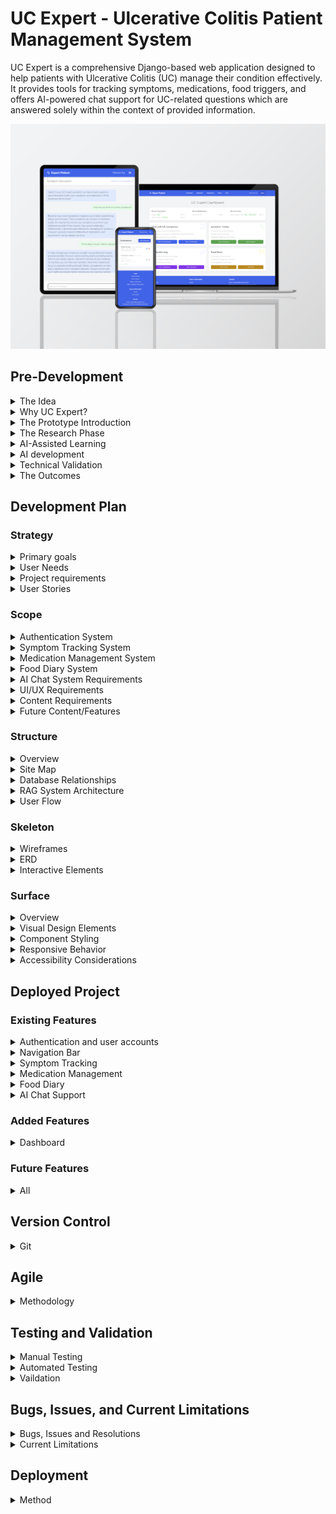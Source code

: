 # UC Expert - Ulcerative Colitis Patient Management System

UC Expert is a comprehensive Django-based web application designed to help patients with Ulcerative Colitis (UC) manage their condition effectively. It provides tools for tracking symptoms, medications, food triggers, and offers AI-powered chat support for UC-related questions which are answered solely within the context of provided information.

![Responsive Mockup](./static/readme_images/Expert-patient-mockup.png)

## Pre-Development

<details>
<summary>The Idea</summary>
<br>
I settled on a challenging goal: create a comprehensive Ulcerative Colitis management tool incorporating advanced AI chat capabilities through a RAG (Retrieval Augmented Generation) system. While RAG might seem "overkill" for the initial scope, it was chosen for:

- Learning opportunity in AI integration
- Future scalability for multiple medical conditions
- Potential for modular reuse
- Enhanced user support capabilities
- Control over LLM responses
<br>
<br>
</details>

<details>
<summary>Why UC Expert?</summary>
<br>
After having conversation with the medical director of InVita intellignece, Mark Sullivan, I noticed a misalignment between doctors and their patients on a particular idea. Mark explained to me how doctors value "Expert Patients". Having a patient who understands their condition well is beneficial to the doctor, as what is reported to them tends to be more accurate and relevant. I did some research among family, friends and peers, and learned that this notion is not realised by many people suffering from some form of affliction that is regularly monitored by their doctor. They feel as though, if anything, they are pushed away from understsnding the exact workings of their condition, and are simply told what to monitor and how to do it. This can work fine for many dilligent patients, but some stated thay feel a disconnect. They want to understand their illness in depth, but may feel "stupid" when speaking to a doctor regarding recent developments in symptoms or things they may think are of note. 

UC expert was born of my own experience in this area and response I received from others. It aims to create expert UC patients by allowing them to interact with an AI, regarding not just general information on the disease, but specific information relating to their current symptoms and state of their condition. They can ask the "stupid" questions they may prefer not to ask their doctor, gain re-assurance on particular issues, gain a deeper understanding of what may be causing them and have a record of symptoms they can then talk more confidently with their doctor about. The AI must re-direct to a mecical professional when the users interaction warrants it.
<br>
<br>
</details>


<details>
<summary>The Prototype Introduction</summary>
<br>
 Before I started the real project I decided to build a prototype using AI. This is a methodology I have adopted that allows me to ideate, validate, and test in a rapid and cutting edge manner. The new capabilities of LLM's and IDE's with native LLM integration allow for a this novel approach, which provides many advantages. I do initial research on the technologies required to build the app I have in mind, as you would expect. However, I then use this research to develop a comprehensive pseudocode style plan that will prompt an IDE native LLM to build the app. Once the prototype is complete I can quickly alter elements, iterate on possible features or improve existing ones, all while testing it's capabilities to see if it is performing as I expect. This allows me to interact with any product idea I have very quickly. It leads to rapid itterations and more detailed plans including refactoring before I have even written a line of code. I can then use the prototype as a basis to develop the app with minimal AI assitance, as I did with this project. It is a great way to learn a new technology. You gain an understanding of it's architecture and core pinciples without worrying about having to learn the detailed syntax of a particular function, that upon later testing turns out to be reduntant or unused by the user. 
<br>
<br>
</details>


<details>
<summary>The Research Phase</summary>
<br>

- Studied RAG system implementations by watching videos and reading langchain documentation.
- Explored Django best practices and watched tutorials on django architecture and implementation.
- Investigated AI integration options (Local/API and Model choice).
<br>
<br>
</details>


<details>
<summary>AI-Assisted Learning</summary>
<br>

- Used Claude AI for development planning.
- Leveraged Cursor.directory for Django best practice prompts.
- Created comprehensive prompts covering:

    - Django architecture
    - LangChain integration
    - RAG system implementation
    - Tailwind CSS styling
    - Database ERD
<br>
<br>
</details>


<details>
<summary>AI development</summary>
<br>
Used AI native Cursor IDE to develop the prototype. The main body of this took around an hour. I then developed it further by adding features and refinements until I was happy with it as a proof of concept. 

It can be found here https://github.com/GuyMitchy/Expert-Patient
<br>
<br>
</details>

<details>
<summary>Technical Validation</summary>
<br>

- Tested RAG using Ollama locally
- Verified basic Django structure
- Validated database relationships
- Assessed UX/UI concepts
<br>
<br>
</details>


<details>
<summary>The Outcomes</summary>
<br>

- Gained a deeper understanding of django project architecture
- Vaildated proof of concept and viabilty as a potential capstone project candidate.
- Prototype acts as a roadmap and development guide
- Learning opportunity - Native AI with indexed codebase allows me to question "how and why" things are working as they do. Learning as the AI explains syntax and implementation details. 
- LLM monitoring and assesment - Gained a deeper understanding on the capabilty of LLM's. Upon asking for explanations you realise the mistakes it makes (usually overcomplicating things), learning from it's mistakes like I would learn from my own.
- Deeper understanding of the importance of comprehensive planning, realisation that "It's all in the planning"

Once the prototype was complete and my assemment on viabilty was made I chose to proceed with the project.
<br>
<br>
</details>


## Development Plan

### Strategy

<details>
<summary>Primary goals</summary>

<br>

- Help UC patients track and manage their condition effectively by tracking symptoms, medications and Foods.
- Allow users to interact with a chatbot regarding their condition in order to become an expert patient.
- Focus on creating a reliable, easy-to-use health management tool.
- Enable data-driven conversations with healthcare providers by having a record of their condition.
<br>
<br>
</details>

<details>
<summary>User Needs</summary>
<br>

- Record and track my symptoms
- Manage my medication regimen
- Get reliable information about my condition
- Track my food intake and understand how it affects my condition
- Have secure access to my medical information
- Have the AI understand my specific condition
- Trust the AI's information
- Have the AI to maintain conversation context
<br>
<br>
</details>

<details>
<summary>Project requirements</summary>
<br>
The project requirements were taken from the assesment criteria located here (https://docs.google.com/document/d/1hqYa0lJszFtzzyRbjH-BKj2ng5XkNX7oukh9kXo-UM4/edit?tab=t.0)
<br>
<br>
</details>

<details>
<summary>User Stories</summary>

#### GitHub User Story Populator Utility
To efficiently manage the user story development process, I created a utility to automatically generate GitHub issues from user stories in .yaml format (https://github.com/GuyMitchy/github-user-story-populator).

This automated approach allowed for:

- Consistent issue formatting
- Automatic label application (Must Have, Should Have, etc.)
- Creation of task checkboxes for acceptance criteria
- Improved development workflow

#### User Stories
<details>
<summary> user_stories.yaml</summary>

```yaml
stories:
  - type: Feature
    title: "Symptom Logging System"
    as_a: "UC patient"
    i_want: "to record and track my symptoms"
    so_that: "I can monitor my condition's progression and share accurate information with my healthcare providers"
    priority: "Must Have"
    labels: ["Must Have", "User"]
    acceptance_criteria:
      - "Can select from predefined symptom types (pain, blood, urgency, fatigue, joint pain, diarrhoea, other)"
      - "Can rate severity on a 1-5 scale"
      - "Can add descriptive notes about symptoms"
      - "Can set the date of symptoms"
      - "Can view a list of recorded symptoms"
      - "Can edit or delete existing symptom entries"

  - type: Feature
    title: "Medication Management System"
    as_a: "UC patient"
    i_want: "to manage my medication regimen"
    so_that: "I can maintain consistent treatment and track the effectiveness of different medications"
    priority: "Must Have"
    labels: ["Must Have", "User"]
    acceptance_criteria:
      - "Can add new medications with name, dosage, and frequency"
      - "Can specify medication start date"
      - "Can mark medications as active/inactive"
      - "Can add notes about medications"
      - "Can view complete medication history"
      - "Can edit medication details"
      - "Can delete medication entries"

  - type: Feature
    title: "Basic AI Chat Support"
    as_a: "UC patient"
    i_want: "to get reliable information about my condition"
    so_that: "I can make informed decisions about my daily health management"
    priority: "Must Have"
    labels: ["Must Have", "User"]
    acceptance_criteria:
      - "Can start new conversations with custom titles"
      - "Can receive responses based on verified UC information"
      - "Can view chat history"
      - "Receives emergency guidance for severe symptoms"
      - "Gets redirected to healthcare providers when appropriate"
      - "Can access previous conversations"

  - type: Feature
    title: "Personalized AI Responses"
    as_a: "UC patient"
    i_want: "the AI to understand my specific condition"
    so_that: "I can receive relevant and personalized guidance for my unique situation"
    priority: "Must Have"
    labels: ["Must Have", "User"]
    acceptance_criteria:
      - "AI references user's current medications in responses"
      - "AI considers user's symptom history when giving advice"
      - "AI provides personalized recommendations based on user data"
      - "AI maintains medical context throughout conversation"
      - "AI flags concerning symptom patterns"
      - "AI avoids contradicting user's current treatment plan"

  - type: Feature
    title: "Food Diary Management"
    as_a: "UC patient"
    i_want: "to track my food intake and its effects"
    so_that: "I can identify trigger foods and maintain a diet that minimizes flare-ups"
    priority: "Must Have"
    labels: ["Must Have", "User"]
    acceptance_criteria:
      - "Can log meals with date and time"
      - "Can specify food items consumed"
      - "Can mark foods as 'safe' or 'trigger'"
      - "Can note specific reactions to foods"
      - "Can view food diary history"
      - "Can identify trigger foods through history"
      - "Can edit or delete food diary entries"

  - type: Feature
    title: "User Authentication System"
    as_a: "UC patient"
    i_want: "secure access to my medical information"
    so_that: "I can maintain privacy and confidentiality of my health data"
    priority: "Must Have"
    labels: ["Must Have", "User"]
    acceptance_criteria:
      - "Can register for an account"
      - "Can log in securely"
      - "Can log out"
      - "Can only access own medical data"
      - "Has persistent data across sessions"

  - type: Feature
    title: "Conversation Management"
    as_a: "UC patient"
    i_want: "to organize and review my AI conversations"
    so_that: "I can easily reference previous advice and track my health-related questions over time"
    priority: "Should Have"
    labels: ["Should Have", "User"]
    acceptance_criteria:
      - "Can create titled conversations"
      - "Can view list of all conversations"
      - "Can navigate between different conversations"
      - "Can see timestamp for each message"
      - "Can identify bot vs user messages"

  - type: Feature
    title: "AI Knowledge Verification"
    as_a: "UC patient"
    i_want: "to trust the AI's information"
    so_that: "I can confidently use its guidance in managing my condition"
    priority: "Should Have"
    labels: ["Should Have", "User"]
    acceptance_criteria:
      - "AI clearly indicates when information is not available"
      - "AI provides consistent answers to similar questions"
      - "AI acknowledges medical disclaimer when appropriate"
      - "AI maintains professional medical terminology"
      - "AI correctly categorizes symptom severity"

  - type: Feature
    title: "AI Chat Context Management"
    as_a: "UC patient"
    i_want: "the AI to maintain conversation context"
    so_that: "I can have more meaningful and coherent discussions about my health concerns"
    priority: "Could Have"
    labels: ["Could Have", "User"]
    acceptance_criteria:
      - "AI remembers previous questions in conversation"
      - "AI can reference earlier parts of conversation"
      - "AI maintains consistent advice throughout chat"
      - "AI can clarify previous responses"
      - "AI can update responses based on new information"

  - type: Feature
    title: "Out of Scope Features"
    as_a: "Developer"
    i_want: "to document features that won't be implemented"
    so_that: "we can maintain clear project boundaries"
    priority: "Wont Have"
    labels: ["Wont Have", "Developer"]
    acceptance_criteria:
      - "Medication reminders/scheduling"
      - "Direct healthcare provider communication"
      - "File upload for medical documents"
      - "Medication interaction checking"
      - "Integration with medical devices/apps"
      - "Real-time symptom alerts"
      - "Automated meal planning"
      - "Social features or community support"
      - "Integration with electronic health records"


     
  # LO1: Agile Planning and Design
  - type: Feature
    title: "Front-End Design Implementation"
    as_a: "Developer"
    i_want: "to implement accessible and responsive front-end design"
    so_that: "the application meets WCAG guidelines and provides a consistent user experience"
    priority: "Must Have"
    labels: ["Must Have", "Developer"]
    acceptance_criteria:
      - "Implement semantic HTML5 elements throughout (header, nav, main, footer, etc.)"
      - "Pass WCAG validation with no errors"
      - "Implement responsive design using CSS Grid/Flexbox/Media Queries"
      - "Ensure consistent styling across all pages"
      - "Verify functionality across different screen sizes (mobile, tablet, desktop)"
      - "Implement clear navigation structure"
      - "Use Bootstrap or custom CSS framework consistently"

  - type: Feature
    title: "Database Structure Implementation"
    as_a: "Developer"
    i_want: "to implement a Django database-backed application"
    so_that: "data can be efficiently managed and stored"
    priority: "Must Have"
    labels: ["Must Have", "Developer"]
    acceptance_criteria:
      - "Configure Django application with PostgreSQL database"
      - "Create at least one custom model meeting project requirements"
      - "Implement proper field types and relationships"
      - "Configure model constraints and validation"
      - "Implement efficient database queries using Django's ORM"
      - "Document model relationships in README"

  - type: Feature
    title: "Agile Project Management Implementation"
    as_a: "Developer"
    i_want: "to maintain an active Agile project management system"
    so_that: "project progress is tracked and documented"
    priority: "Must Have"
    labels: ["Must Have", "Developer"]
    acceptance_criteria:
      - "Set up project board (GitHub Projects or similar)"
      - "Create and maintain user stories with clear acceptance criteria"
      - "Link all stories to project goals"
      - "Update board regularly showing sprint progress"
      - "Document Agile process in README"
      - "Include screenshots of board progression"

  - type: Feature
    title: "Code Quality Standards"
    as_a: "Developer"
    i_want: "to implement high-quality Python code"
    so_that: "the application is maintainable and reliable"
    priority: "Must Have"
    labels: ["Must Have", "Developer"]
    acceptance_criteria:
      - "Implement custom Python logic with compound statements"
      - "Follow PEP 8 style guidelines"
      - "Use consistent naming conventions (snake_case for Python)"
      - "Include comprehensive docstrings for all functions/classes"
      - "Add explanatory comments for complex logic"
      - "Maintain consistent indentation"
      - "Use descriptive variable and function names"

  - type: Feature
    title: "UX Design Documentation"
    as_a: "Developer"
    i_want: "to document the UX design process"
    so_that: "design decisions are clearly understood"
    priority: "Must Have"
    labels: ["Must Have", "Developer"]
    acceptance_criteria:
      - "Create wireframes for all pages (mobile and desktop)"
      - "Develop visual mockups showing color schemes"
      - "Document user stories and acceptance criteria"
      - "Include design process reasoning in README"
      - "Document all major design changes and rationale"
      - "Include sitemap or information architecture diagram"

  # LO2: Data Model and Business Logic
  - type: Feature
    title: "Database Development"
    as_a: "Developer"
    i_want: "to implement a consistent database structure"
    so_that: "data integrity is maintained"
    priority: "Must Have"
    labels: ["Must Have", "Developer"]
    acceptance_criteria:
      - "Design normalized database schema"
      - "Document table relationships with ERD"
      - "Implement appropriate data types and constraints"
      - "Create and maintain database migrations"
      - "Document database schema in README"
      - "Implement proper indexes for performance"

  - type: Feature
    title: "Enhanced CRUD Implementation"
    as_a: "Developer"
    i_want: "to implement comprehensive CRUD functionality"
    so_that: "users can effectively manage data"
    priority: "Must Have"
    labels: ["Must Have", "Developer"]
    acceptance_criteria:
      - "Implement Create operations with validation"
      - "Implement Read operations with filtering/search"
      - "Implement Update operations with validation"
      - "Implement Delete operations with confirmation"
      - "Add success/error messages for all operations"
      - "Implement proper access controls for each operation"
      - "Add defensive programming checks"

  - type: Feature
    title: "User Notification System"
    as_a: "Developer"
    i_want: "to implement a comprehensive notification system"
    so_that: "users are informed of relevant changes"
    priority: "Must Have"
    labels: ["Must Have", "Developer"]
    acceptance_criteria:
      - "Implement real-time/near-real-time notifications"
      - "Show success messages for all CRUD operations"
      - "Implement error notifications"
      - "Create notification queue system"
      - "Allow users to manage notification preferences"
      - "Ensure notifications are user-specific"
      - "Document notification types in README"

  - type: Feature
    title: "Form Implementation"
    as_a: "Developer"
    i_want: "to implement validated forms"
    so_that: "data integrity is maintained"
    priority: "Must Have"
    labels: ["Must Have", "Developer"]
    acceptance_criteria:
      - "Implement Django forms for all data entry"
      - "Add client-side validation where appropriate"
      - "Implement server-side validation"
      - "Show clear error messages"
      - "Style forms consistently"
      - "Make forms accessible (ARIA labels, etc.)"
      - "Handle form submission errors gracefully"

  # LO3: Authentication and Authorization
  - type: Feature
    title: "Enhanced Authentication System"
    as_a: "Developer"
    i_want: "to implement a secure authentication system"
    so_that: "user access is properly controlled"
    priority: "Must Have"
    labels: ["Must Have", "Developer"]
    acceptance_criteria:
      - "Implement secure user registration"
      - "Create role-based login system"
      - "Add password reset functionality"
      - "Implement email verification"
      - "Show clear login state indicators"
      - "Protect routes based on authentication"
      - "Implement proper session management"
      - "Add secure password handling"
      - "Document authentication flow in README"

  # LO4: Testing
  - type: Feature
    title: "Comprehensive Testing Implementation"
    as_a: "Developer"
    i_want: "to implement thorough testing"
    so_that: "application reliability is verified"
    priority: "Must Have"
    labels: ["Must Have", "Developer"]
    acceptance_criteria:
      - "Write Python unit tests for models"
      - "Create view tests for all CRUD operations"
      - "Implement form validation tests"
      - "Create JavaScript tests (if applicable)"
      - "Document manual testing procedures"
      - "Include testing coverage report"
      - "Document all testing in README"

  # LO5: Version Control
  - type: Feature
    title: "Enhanced Version Control"
    as_a: "Developer"
    i_want: "to maintain proper version control"
    so_that: "code changes are tracked securely"
    priority: "Must Have"
    labels: ["Must Have", "Developer"]
    acceptance_criteria:
      - "Write meaningful commit messages"
      - "Make regular, atomic commits"
      - "Use feature branches for development"
      - "Implement proper .gitignore"
      - "Secure sensitive information"
      - "Document branching strategy"
      - "Maintain clean commit history"

  # LO6: Deployment
  - type: Feature
    title: "Enhanced Deployment Process"
    as_a: "Developer"
    i_want: "to implement secure deployment procedures"
    so_that: "the application runs correctly in production"
    priority: "Must Have"
    labels: ["Must Have", "Developer"]
    acceptance_criteria:
      - "Deploy successfully to cloud platform"
      - "Configure production database"
      - "Set up environment variables"
      - "Disable Debug mode in production"
      - "Implement proper error handling"
      - "Document deployment process"
      - "Configure static file serving"
      - "Set up proper logging"
      - "Implement backup procedures"

  # LO7: Custom Data Models
  - type: Feature
    title: "Enhanced Custom Data Model"
    as_a: "Developer"
    i_want: "to implement custom data models"
    so_that: "specific project requirements are met"
    priority: "Must Have"
    labels: ["Must Have", "Developer"]
    acceptance_criteria:
      - "Design models to fit project needs"
      - "Implement proper model relationships"
      - "Add custom model methods"
      - "Create model managers where needed"
      - "Document model architecture"
      - "Implement proper validation"
      - "Add custom querysets if required"
```
<br>
<br>
</details>

</details>

### Scope

<details>
<summary>Authentication System</summary>
<br>

- Django AllAuth Authentication
- Email-based registration and login (remove username)
- Password validation
- Session management
- Access control to personal data
<br>
<br>
</details>


<details>
<summary>Symptom Tracking System</summary>
<br>

```python
Required Fields:
- User (ForeignKey)
- Date (DateField)
- Type (CharField with choices):
    - Abdominal Pain
    - Blood in Stool
    - Urgency
    - Diarrhoea
    - Fatigue
    - Joint Pain
    - Other
- Severity (IntegerField 1-5):
    - Very Mild
    - Mild
    - Moderate
    - Severe
    - Very Severe
- Description (TextField)
```
<br>
<br>
</details>

<details>
<summary>Medication Management System</summary>
<br>
 
```python
Required Fields:
- User (ForeignKey)
- Name (CharField with categories):
    - 5-ASAs
    - Corticosteroids
    - Immunomodulators
    - Biologics
    - JAK Inhibitors
- Dosage (CharField)
- Frequency (CharField with choices):
    - Daily
    - Twice Daily
    - Three Times Daily
    - Four Times Daily
    - Weekly
    - Every Other Week
    - Monthly
    - As Needed
- Start Date (DateField)
- Active Status (BooleanField)
- Notes (TextField)
```
<br>
<br>
</details>


<details>
<summary>Food Diary System</summary>
<br>
 
```python
Required Fields:
- User (ForeignKey)
- Date (DateTimeField)
- Eaten At (TimeField)
- Meal Type (CharField):
    - Breakfast
    - Lunch
    - Dinner
    - Snack
- Food Name (CharField)
- Portion Size (CharField)
- Is Trigger (BooleanField)
- Notes (TextField)
```
<br>
<br>
</details>


<details>
<summary>AI Chat System Requirements</summary>


#### Conversation Management
```python
Required Fields:
- User (ForeignKey)
- Title (CharField)
- Created/Updated timestamps
```

#### Message Management
```python
Required Fields:
- Conversation (ForeignKey)
- Content (TextField)
- Is Bot (BooleanField)
- Created timestamp
```

#### RAG System Requirements
- Knowledge Base Content:
  - UC medical information
  - Medication details
  - Emergency guidance
  - Dietary information
  - Lifestyle management
  
- Vector Database Requirements:
  - Document chunking (250 char chunks)
  - Chunk overlap (25 chars)
  - Embedding storage
  - Efficient retrieval

- Context Management:
  - User symptom history
  - Current medications
  - Recent food entries
  - Conversation history

<br>
<br>
</details>


<details>
<summary>UI/UX Requirements</summary>

#### Navigation
- Fixed top navigation bar
- Mobile-responsive menu
- Quick access to main features through dashboard cards
- Consistent back navigation

#### Forms
- Clear error messages
- Input validation
- Date selection controls
- Mobile-friendly inputs

#### Lists and History Views
- Chronological ordering
- Filtering capabilities
- Clear data presentation
- Edit/Delete functionality

#### Responsive Design
- Mobile-first approach
- Tailwind breakpoints:
  - md: 768px
<br>
<br>
</details>


<details>
<summary>Content Requirements</summary>

#### Medical Knowledge Base
- Markdown format for reliable vector storage and retrieval
- Core UC information
- Medication details and usage
- Emergency response guidance
- Dietary recommendations
- Lifestyle management advice

#### User Guidance
- Feature usage instructions
- Data entry guidelines
- Emergency information
- Privacy policies
- Terms of service

#### System Messages
- Welcome messages
- Confirmation alerts
- Error notifications
- Success feedback

<br>
<br>
</details>


<details>
<summary>Future Content/Features</summary>
<br>

- Medication reminders
- Direct healthcare provider communication
- Medical document upload
- Automated meal planning
- Community support features
- Disease state report creation
<br>
<br>
</details>

### Structure
<details>
<summary>Overview</summary> 
<br>

- Dashboard-centered design for quick access to all features.
- Cards to decribe and navigate to each feature.
- Clear navigation to each section always available via navbar.
- Consistent layout across all features.
- Footer section providing usage information, policies and disclaimers.
- Data entry forms(add, delete and edit) for each feature
- Historical list pages for each feature.
- Chat windows for each conversation with persistent chat history.
<br>
<br>
</details>


<details>
<summary>Site Map</summary>

#### Non-Authenticated
- Landing Page
  - Login
  - Register
  - About UC Expert
  - Privacy Policy

#### Authenticated Users

#### Header
- Logo/Brand
- Navigation Menu
- User Welcome
- Logout Option

#### Dashboard (Home)
- Recent Activity Overview
  - Latest Symptoms (3)
  - Active Medications (3)
  - Recent Foods (3)
- Quick Access Cards
  - Symptom Tracker
  - Medication Log
  - Food Diary
  - Chat with UC Expert

#### Symptom Management
- List View
  - Add new Symptom button - links to form
  - View all Symptoms in reverse order
  - Edit/Delete buttons - link to forms
  - Add confirmation
  - Delete Confirmation

#### Medication Management
- List View
  - Add New Medication button - links to form
  - View All Medications in reverse order
  - Active/Inactive Filter - shows greyed if inactive
  - Edit/Delete buttons - link to forms
  - Add confirmation
  - Delete Confirmation

#### Food Diary
- List View
  - Add New Entry - link to form
  - View All Entries in reverse order
  - Edit/Delete buttons - link to forms
  - Add confirmation
  - Delete Confirmation

#### Chat System
- List View
  - Start New Converstion
  - View Previous Conversations in reverse order
  - Delete button - links to form
- Chat Detail
  - Chat window
  - Message History
  - Message Input Area
  - Back to conversations button - links to list view
<br>
<br>
</details>


<details>
<summary>Database Relationships</summary>
<br>

```
User
└── Symptoms (One-to-Many)
└── Medications (One-to-Many)
└── Foods (One-to-Many)
└── Conversations (One-to-Many)
    └── Messages (One-to-Many)
```
<br>
<br>
</details>


<details>
<summary>RAG System Architecture</summary>
<br>

```
knowledge/
├── manager.py (Singleton Pattern)
│   ├── RAGManager
│   │   ├── _instance (Single RAG instance)
│   │   ├── get_instance() (Get/create RAG instance)
│   │   └── cleanup() (Resource management)
│   └── with_rag decorator (Handles RAG instance injection)
│
├── rag_setup.py (System Configuration)
│   └── UCExpertRAG
│       ├── __init__
│       │   ├── OpenAI embeddings setup
│       │   ├── Pinecone vector store initialization
│       │   └── Chat prompt template configuration
│       ├── initialize_documents()
│       │   ├── Document loading
│       │   ├── Text splitting (250 char chunks)
│       │   └── Vector store population
│       ├── get_diverse_documents()
│       │   └── Similarity search functionality
│       └── get_response()
│           ├── Context building
│           ├── Response generation
│           └── Error handling
│
└── docs/
    └── core_knowledge.md
        ├── Emergency Information
        ├── Symptoms
        ├── Monitoring
        ├── Diet
        ├── Lifestyle
        ├── Support
        └── Medications
```

### RAG System Data Flow
1. Initialization
   ```python
   # Single instance creation via decorator
   @with_rag
   def send_message(request, conversation_id, rag=None):
       # rag parameter automatically injected
   ```

2. Knowledge Processing
   ```python
   # Document processing
   text_splitter = RecursiveCharacterTextSplitter(
       chunk_size=250,
       chunk_overlap=25,
       separators=["\n## ", "\n### ", "\n", " ", ""]
   )
   ```

3. Context Building
   ```python
   # User context structure
   user_context = """
   User Context:
   - Recent Symptoms
   - Current Medications
   - Food Diary Entries
   
   Conversation History:
   - Previous Messages
   """
   ```

4. Response Generation Pipeline
```mermaid
graph TD
    %% Entry Point
    Start[/User Sends Message/]:::blackText --> Decorator[with_rag Decorator]:::blackText
    Decorator --> CheckInstance{RAG Instance <br/>Exists?}:::blackText
    
    %% RAGManager Singleton
    CheckInstance -->|No| Init[Initialize UCExpertRAG]:::blackText
    Init --> InitEmbed[Setup OpenAI Embeddings]:::blackText
    InitEmbed --> InitLLM[Initialize ChatGPT]:::blackText
    InitLLM --> InitPine[Connect to Pinecone]:::blackText
    InitPine --> DefinePrompt[Define Base Prompt Template]:::blackText
    DefinePrompt --> CheckVS{Vector Store Empty?}:::blackText
    
    CheckVS -->|Yes| LoadDocs[Load Documents]:::blackText
    LoadDocs --> SplitDocs[Split Documents]:::blackText
    SplitDocs --> CreateEmbed[Create Embeddings]:::blackText
    CreateEmbed --> StoreVecs[Store in Pinecone]:::blackText
    StoreVecs --> RAGInstance[RAG Instance Ready]
    
    CheckVS -->|No| RAGInstance
    CheckInstance -->|Yes| RAGInstance
    
    %% Query Processing
    RAGInstance --> SimSearch[Similarity Search]:::blackText
    SimSearch --> RetrieveContext[Retrieve Relevant Documents]:::blackText
    
    %% Context Building in Parallel
    RAGInstance --> BuildContext[Build User Context]:::blackText
    BuildContext --> GetSymptoms[Get Recent Symptoms]:::blackText
    BuildContext --> GetMeds[Get Active Medications]:::blackText
    BuildContext --> GetFood[Get Food Diary]:::blackText
    BuildContext --> GetHistory[Get Chat History]:::blackText
    
    %% Combine Everything
    RetrieveContext --> FormatPrompt[Format Complete Prompt]:::blackText
    BuildContext --> FormatPrompt
    FormatPrompt --> CombineElements[Combine:<br/>1. Base Template<br/>2. Retrieved Context<br/>3. User Context<br/>4. Chat History<br/>5. User Question]:::blackText
    CombineElements --> SendToLLM[Send to ChatGPT]:::blackText
    SendToLLM --> SaveMsg[Save Message]:::blackText
    SaveMsg --> End[/End/]:::blackText
    
    %% Styling
    classDef init fill:#e1f5fe,stroke:#01579b
    classDef singleton fill:#f3e5f5,stroke:#4a148c
    classDef context fill:#fff3e0,stroke:#e65100
    classDef process fill:#e8f5e9,stroke:#1b5e20
    classDef prompt fill:#fce4ec,stroke:#880e4f
    classDef blackText color:black
    
    class Start,End process
    class Decorator,CheckInstance,Init,InitEmbed,InitLLM,InitPine singleton
    class CheckVS,LoadDocs,SplitDocs,CreateEmbed,StoreVecs init
    class BuildContext,GetSymptoms,GetMeds,GetFood,GetHistory context
    class DefinePrompt,FormatPrompt,CombineElements prompt
    class SimSearch,RetrieveContext,SendToLLM,SaveMsg process

    
```

5. Resource Management
   ```python
   # Cleanup on shutdown
   atexit.register(RAGManager.cleanup)
   ```

6. Error Handling
   ```python
   try:
       response = rag.get_response(
           question=user_message,
           user_info=user_context,
           conversation_history=conversation_history
       )
   except Exception as e:
       # Error handling and logging
   ```
<br>
<br>
</details>


<details>
<summary>User Flow</summary>
<br>

1. Authentication
   - Register/Login
   - Redirect to Dashboard

2. Dashboard Navigation
   - Overview of recent data
   - Access to main features

3. Feature Workflows
   - List View Entry
   - Create New Entry
   - View/Edit Details
   - Delete Confirmation

4. Chat Interaction
   - Start/Continue Conversation
   - Receive Contextual Responses
   - Emergency Guidance When Needed
<br>
<br>
</details>

### Skeleton
<details>
<summary>Wireframes</summary>
<br>

![Desktop](static/readme_images/desktop_wireframe.png)

![Mobile](static/readme_images/mobile_wireframe.png)
<br>
<br>
</details>

<details>
<summary>ERD</summary>


```mermaid
erDiagram
    User ||--o{ Symptom : logs
    User ||--o{ Medication : manages
    User ||--o{ Conversation : has
    User ||--o{ FoodDiary : records
    Conversation ||--o{ Message : contains

    User {
        int id PK
        string username
        string email
        string password
    }

    Symptom {
        int id PK
        int user_id FK
        date date
        string type
        int severity
        text description
    }

    Medication {
        int id PK
        int user_id FK
        string name
        string dosage
        string frequency
        date start_date
        boolean active
        text notes
        datetime created_at
        datetime updated_at
    }

    FoodDiary {
        int id PK
        int user_id FK
        datetime eaten_at
        string meal_type
        string food_name
        string portion_size
        boolean is_trigger
        text notes
        datetime created_at
        datetime updated_at
    }

    Conversation {
        int id PK
        int user_id FK
        string title
        datetime created_at
        datetime updated_at
    }

    Message {
        int id PK
        int conversation_id FK
        text content
        boolean is_bot
        datetime created_at
    }
   ```
<br>
<br>
</details>

<details>
<summary>Interactive Elements</summary>

#### Buttons
- Primary Actions (Add, edit, save)
- Secondary Actions (Cancel, Back)
- Destructive Actions (Delete)
- Icon Buttons (Edit, Delete)

#### Forms
- Text Inputs
- Select Dropdowns
- Date/Time Pickers
- Checkboxes
- Text Areas

### Feedback Elements
- Success Messages
- Error Alerts
- Loading States
- Confirmation Dialogs

<br>
<br>
</details>

### Surface

<details>
<summary>Overview</summary>
<br>

- Medical-inspired blue color scheme for professionalism and trust
- High contrast for readability
- Clear visual feedback for user actions
- Consistent use of Tailwind CSS for styling
- Familiar chat window with colour coded message boxes

</details>

<details>
<summary>Visual Design Elements</summary>

#### Color Palette
```css
Primary Colors:
- Medical Blue: #2563eb (Tailwind blue-600)
- White: #ffffff
- Success Green: #16a34a (Tailwind green-600)
- Warning Yellow: #ca8a04 (Tailwind yellow-600)
- Error Red: #dc2626 (Tailwind red-600)

Background Colors:
- Light Gray: #f3f4f6 (Tailwind gray-100)
- Card White: #ffffff
- Hover States: #1d4ed8 (Tailwind blue-700)

Message Colors:
- Bot Message: #dbeafe (Tailwind blue-100)
- User Message: #dcfce7 (Tailwind green-100)
```

#### Typography
Using Tailwind's default font stack:
```css
- Headings: font-bold
- Body Text: font-normal
- Navigation: font-medium
- Form Labels: font-medium
```
<br>
<br>
</details>

<details>
<summary>Component Styling</summary>

##### Cards
- White background
- Shadow effect
- Rounded corners
- Hover state with increased shadow
- Transition effects

##### Forms
- Input fields with rounded borders
- Focus states with blue outline
- Clear error states with red highlighting
- Success states with green confirmation

##### Buttons
Primary:
- Blue background
- White text
- Hover darkening
- Rounded corners

Secondary:
- White background
- Gray border
- Blue text
- Hover background light blue

Destructive:
- Red background
- White text
- Hover darkening

<br>
<br>
</details>

<details>
<summary>Responsive Behavior</summary> 

#### Mobile Adaptations
- Stack layouts vertically
- Simplify navigation to burger menu

#### Desktop Enhancements
- Multi-column layouts
- Hover effects
- Extended navigation
<br>
<br>
</details>

<details>
<summary>Accessibility Considerations</summary>


#### Color Contrast
- All text meets WCAG 2.1 requirements
- Clear distinction between interactive elements
- No color-only information indicators

#### Interactive Elements
- Clear focus states
- Adequate sizing for touch targets
- Consistent interaction patterns

#### Text Readability
- Sufficient font sizes
- Adequate line spacing
- Proper contrast ratios
<br>
<br>
</details>


## Deployed Project 

### Existing Features

<details>
<summary>Authentication and user accounts</summary>

<br>

- Persistent user accounts with authentication
- Styled login page 
- Register as a new user with password verification
- Styled register page
- Styled sign out page with confirmation
- Welcome message

![Sign In](./static/readme_images/sign_in.png)
![Register](./static/readme_images/sign_up.png)
![Welcome Message](./static/readme_images/welcome.png)
<br>
<br>
</details>

<details>
<summary>Navigation Bar</summary>
<br> 

- Permanent navigation bar with links to dashboard and all list pages for each feature.
- Mobile burger menu for hidden navigation
- Sliding mobile navigation menu

![Desktop Navbar](./static/readme_images/navbar.png)
![Mobile Nav Menu](./static/readme_images/mobile_nav_menu.png)
![Mobile Burger Menu](./static/readme_images/burger.png)


<br>
</details>

<details>
<summary>Symptom Tracking</summary>
<br>

- Log symptoms with type, severity, and description
- Date-based tracking
- Visual severity indicators
- Edit and delete functionality
- Historical list view of symptoms

![Symtom List](./static/readme_images/symptom_list.png)
![Add Symptom](./static/readme_images/add_symptom.png)
<br>
<br>
</details>

<details>
<summary>Medication Management</summary>
<br>
 
- Comprehensive medication database
- Track active and previous medications
- Record dosage and frequency
- Medication history view
- Edit and delete functionality

![Medication List](./static/readme_images/medication_list.png)
![Add Medication](./static/readme_images/add_medication.png)
<br>
<br>
</details>

<details>
<summary>Food Diary</summary>
<br>

- Log meals with date and time
- Identify trigger foods
- Track portion sizes
- Add notes about reactions
- View food history
- Edit and delete functionality

![Food Diary List](./static/readme_images/food_list.png)
![Add Food](./static/readme_images/add_food.png)
<br>
<br>
</details>

<details>
<summary>AI Chat Support</summary>
<br>

- UC-specific knowledge base
- Context-aware responses
- Emergency guidance for severe symptoms
- Conversation history as context
- Personalized responses based on user data

ADD IMAGE HERE
<br>
<br>
</details>

### Added Features

<details>
<summary>Dashboard</summary>

This was an additional feature added towards the end of development. I did not identify the need for it in my plan, but decided to add it as it allows users to quickly view their recent data.

- Overview of recent symptoms, medications, and food entries
- Quick access cards to main features
- Status indicators for active medications and recent symptoms

ADD IMAGE HERE
<br>
<br>
</details>

### Future Features

<details>
<summary>All</summary>

- Medication reminders/scheduling (Rag system can currently work out when medication should be taken based on frequency and start date)
- Direct healthcare provider communication
- File upload for medical documents
- Medication interaction checking
- Automated meal planning
- Social features/community support
- Integration with electronic health records
- Symtom report creation
<br>
<br>
</details>


## Version Control

<details>
<summary>Git</summary>

I used Git for version control. I protected the main branch and tried to only work on feature branches to aid in maintaining a clean commit history.

#### Branching Strategy

##### Feature Branches

- Main - Set up intial Django prject structure, Urls and settings
- Database-and-deploy - For switching from sqlLite to Postgres and intial deploy
- home-branch - For home app features
- foods-app - For foods app features
- medication-app - For medication app features
- symptom-app - For symptom app features
- chat-and-rag - For RAG sytem development and chat app features

##### Styling Branches

- Auth-Style-Branch - For styling the AllAuth templates
- styling-branch - For overall styling once the mvp was complete

##### Bug Branches

- deploy-proxy-bug - Branch made for particular proxy bug relating to pinecone on deploy.

##### Cleanup Branch

-cleanup - Branch for cleaning up elements across all features
<br>
<br>
</details>


## Agile

<details>
<summary>Methodology</summary>

TALK ABOUT HOW AGILE WAS USED HERE - Project board etc.
<br>
<br>
</details>



## Testing and Validation

<details>
<summary>Manual Testing</summary>
<br>

Manual testing was conducted on all features across different browsers:

- Chrome
- Firefox
- Safari
- Edge

Test scenarios included:

- Form submissions with valid/invalid data
- Navigation and routing
- User flow through medical/food data entry
- Chat interface responsiveness
- Error message display
- Mobile responsiveness


##### LLM Integration Testing
For the chatbot functionality, which uses OpenAI's API:

- Initial prototype testing was conducted using a local LLM to verify the conversation flow and context management
- Production testing is conducted manually and selectively due to API costs

- Regular manual testing is performed on key conversation paths to ensure:

    - Appropriate medical advice is given
    - Context from user's symptoms and medications is properly incorporated
    - Emergency situations are correctly identified and handled
    - Response formatting and presentation is consistent
<br>
<br>
</details>

<details>
<summary>Automated Testing</summary>
<br>

I implemented comprehensive automated testing using Django's testing framework. Each app has its own test suite focusing on specific functionality:


##### User Authentication and Registration

See tests/test_auth.py

- Signup page functionality
- User registration process
- Login and logout functionality
- Password validation rules
- Email requirement validation
- Authentication state redirects
- Form validation messages
<br>
<br>

![Auth Tests](./static/readme_images/test_results/auth_test.png)

##### Symptoms App

See symptoms/tests.py

- Model creation and validation
- Future date prevention
- CRUD operations (Create, Read, Update, Delete)
- User-specific data access
- Form submission handling
<br>
<br>

![Symptom Tests](./static/readme_images/test_results/symptom_test.png)

##### Medications App

See medications/tests.py

- Model creation and validation
- Medication choice field validation
- Active/inactive status tracking
- Future date prevention
- CRUD operations
- User data isolation
- Form field validation
<br>
<br>

![Medication Tests](./static/readme_images/test_results/medications_test.png)

##### Food Diary App

See foods/tests.py

- Model creation and validation
- Meal type choice validation
- Discomfort scale validation
- Trigger food status tracking
- Date/time field validation
- CRUD operations
- User data isolation
<br>
<br>

![Food Tests](./static/readme_images/test_results/foods_test.png)

##### Chat App

See chat/tests.py

- Conversation model validation
- Message ordering
- User message creation
- Bot message mocking
- CRUD operations for conversations
- User data isolation
<br>
<br>

![Chat Tests](./static/readme_images/test_results/chat_test.png)

<br>
</details>

<details>
<summary>Vaildation</summary>

#### PEP8

I used flake8 to test PEP8 adherence. My code passes on all fronts apart from the RAG_setup.py template prompt. I chose not to split the strings here as the prompt readabilty suffers and makes edits cumbersome. 


#### W3C Markup Validator

Passes all tests.

![W3S](./static/readme_images/test_results/w3.png)

#### Lighthouse

The project scores well on lighthouse. Accessbility warnings on the dashboard for headers not in ascending order, and 4/8 buttons on the cards have low contrast between the text and background. The header issue is is becasue teh dashboard is a table I I considered making the text more bold but decided to keep it as is for styling purposes.

<br>
<br>
</details>


## Bugs, Issues, and Current Limitations
<details>
<summary>Bugs, Issues and Resolutions</summary>
<br>

1. Form handling optimization:
   - Initial issue: Form logic in templates was messy and causing type errors where choices were used in database fields
   - Solution: Implemented "fat models, skinny views, stupid templates" pattern. Moving logic from templates into forms.py
   - Result: Improved code organization, seperation of concerns, maintainability and readabilty.

2. Vector Database Migration:
   - Initial issue: ChromaDB performance on Heroku was casuing multiple instances of the database to be created, increasing memory usage for each site access.
   - Solution: Migrated to Pinecone and vector database cleanup.
   - Result: Improved reliability and scalability

3. Slow inital load time:
   - Initial issue: Website was slow to load home page due to vector database intialisition on access.
   - Solution: Moved database intialisation to send message function.
   - Result: Improved code organization, seperation of concerns, maintainability and readabilty.
   - Future improvement: Move RAG initialisation to chat window load to decrease wait time for first message response.

4. Bug - "Midnight":  
  - Intital issue: "midnight" shows as time for all food entries, followed by the correct user entered time"
  - Solution: Altered datetime field in model to date field only
  - Result: Only user entered time appears

5. Memory Usage Optimization:
  - Initial issue: Memory usage exceeding Heroku's 500MB limit (reaching ~650-680MB) during chat interactions, with memory increasing after each message despite cleanup.
  - Problem identified: Documents were being reinitialized on every message, causing memory accumulation.
  - Solution: Modified RAG system to initialize documents only once when vector store is empty, moved template initialization to correct location in init, and implemented more aggressive cleanup.
  - Result: Proper cleanup after each message, prevention of document reinitialization, better memory management.
  - Future improvement:  Implement batch processing for document chunks or add a timeout mechanism to reinitialize RAG system after periods of inactivity.


<br>
<br>
</details>

<details>
<summary>Current Limitations</summary>

#### Current Limitations

1. Tailwind cdn for development only.
  - Talwind cdn is not reccomended for production purposes. Since this is a development project I haven't installed tailwind using the CLI or set up the tailwind config.js, I will continue using the CDN for now.

</details>


## Deployment

<details>
<summary>Method</summary>
<br>
The application was deployed on Heroku using the following method:

1. Prerequisites:
   - GitHub account
   - Heroku account
   - OpenAI API key
   - Pinecone account and API key

2. Intial sStup:
   - Configure GitHub integration in Heroku dashboard
   - Set up Postgres database through Code institute
   - Configure Pinecone vector database

2. Environment Variables Required:
   - OPENAI_API_KEY
   - SECRET_KEY
   - DATABASE_URL
   - PINECONE_API_KEY

3. Procfile and runtime

3. Deployment Steps:
   - Set debug to false - I used this .env check to automate this:
   
   ```python
   DEBUG = os.path.exists('.env')
   print(f"Debug mode is set to: {DEBUG}")
   ```
   
   ```bash
   # Login to Heroku CLI
   heroku login

   # Set environment variables
   heroku config:set OPENAI_API_KEY=your_key
   heroku config:set SECRET_KEY=your_key
   heroku config:set PINECONE_API_KEY=your_key
   heroku config:set DATABASE_URL=your_key

   # Deploy
   git push heroku main
   ```
<details>
<summary>Live Link</summary>
<br>
The live site can be found here: [Link to be added]
<br>
<br>
</details>


## Credits

<details>
<summary>All</summary>

### Technical Implementation
- Django web framework
- Tailwind CSS for styling
- OpenAI API for chat functionality
- Pinecone for vector database
- Lucide icons for UI elements

### AI Assistance
- Prototype development
- Ideation and problem-solving
- Helped with RAG system development
- Assisted in debugging and optimization

### Tools and Libraries
- Django AllAuth for authentication
- WhiteNoise for static file serving
- dj-database-url for database configuration
- python-dotenv for environment management


</details>



The project uses Django's "fat models, skinny views, stupid templates" philosophy for clean, maintainable code.


Bugs/future 


Fist time you open the menu it isnt animated
